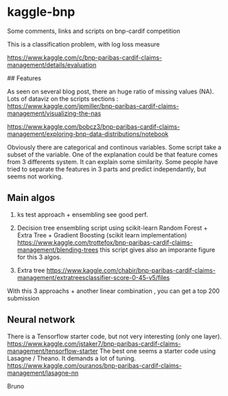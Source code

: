# kaggle-bnp
Some comments, links and scripts on bnp-cardif competition

This is a classification problem, with log loss measure

https://www.kaggle.com/c/bnp-paribas-cardif-claims-management/details/evaluation

## Features

As seen on several blog post, there an huge ratio of missing values (NA).
Lots of dataviz on the scripts sections :
https://www.kaggle.com/jpmiller/bnp-paribas-cardif-claims-management/visualizing-the-nas

https://www.kaggle.com/bobcz3/bnp-paribas-cardif-claims-management/exploring-bnp-data-distributions/notebook

Obviously there are categorical and continous variables.
Some script take a subset of the variable.
One of the explanation could be that feature comes from 3 differents system. It can explain some similarity. Some people have tried to separate the features in 3 parts and predict independantly, but seems not working.


## Main algos

1. ks test approach + ensembling
see 
good perf.

2. Decision tree ensembling script using scikit-learn
 Random Forest + Extra Tree + Gradient Boosting (scikit learn implementation)
https://www.kaggle.com/trottefox/bnp-paribas-cardif-claims-management/blending-trees
this script gives also an imporante figure for this 3 algos.
 
3. Extra tree
 https://www.kaggle.com/chabir/bnp-paribas-cardif-claims-management/extratreesclassifier-score-0-45-v5/files
 
 With this 3 approachs + another linear combination , you can get a top 200 submission

## Neural network
There is a Tensorflow starter code, but not very interesting (only one layer).
https://www.kaggle.com/jstaker7/bnp-paribas-cardif-claims-management/tensorflow-starter
The best one seems a starter code using Lasagne / Theano.
It demands a lot of tuning.
https://www.kaggle.com/ouranos/bnp-paribas-cardif-claims-management/lasagne-nn
 
 Bruno
